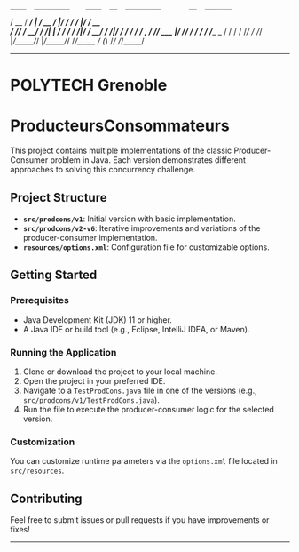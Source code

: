     ____  _________    ____  __  _________       __  _______ 
   / __ \/ ____/   |  / __ \/  |/  / ____/      /  |/  / __ \
  / /_/ / __/ / /| | / / / / /|_/ / __/        / /|_/ / / / /
 / _, _/ /___/ ___ |/ /_/ / /  / / /____  _   / /  / / /_/ / 
/_/ |_/_____/_/  |_/_____/_/  /_/_____ / (_) /_/  /_/_____/  

---

# POLYTECH Grenoble

# ProducteursConsommateurs

This project contains multiple implementations of the classic Producer-Consumer problem in Java. Each version demonstrates different approaches to solving this concurrency challenge.

## Project Structure

- **`src/prodcons/v1`**: Initial version with basic implementation.
- **`src/prodcons/v2-v6`**: Iterative improvements and variations of the producer-consumer implementation.
- **`resources/options.xml`**: Configuration file for customizable options.

## Getting Started

### Prerequisites

- Java Development Kit (JDK) 11 or higher.
- A Java IDE or build tool (e.g., Eclipse, IntelliJ IDEA, or Maven).

### Running the Application

1. Clone or download the project to your local machine.
2. Open the project in your preferred IDE.
3. Navigate to a `TestProdCons.java` file in one of the versions (e.g., `src/prodcons/v1/TestProdCons.java`).
4. Run the file to execute the producer-consumer logic for the selected version.

### Customization

You can customize runtime parameters via the `options.xml` file located in `src/resources`. 

## Contributing

Feel free to submit issues or pull requests if you have improvements or fixes!

---
